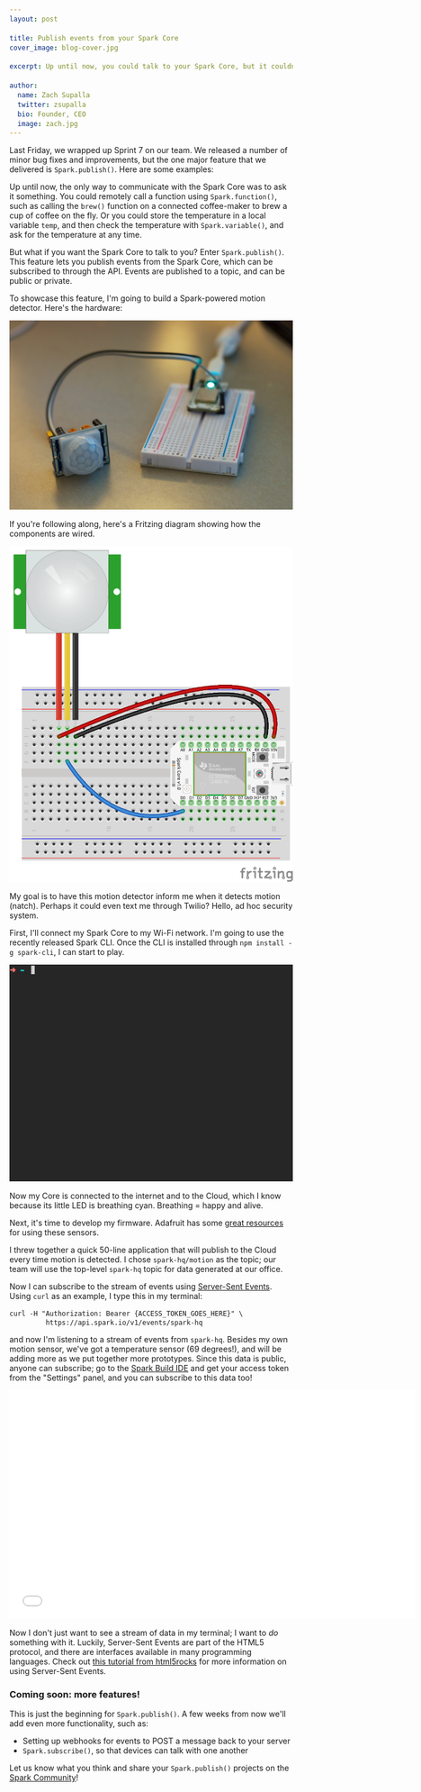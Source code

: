 ```yaml
---
layout: post

title: Publish events from your Spark Core
cover_image: blog-cover.jpg

excerpt: Up until now, you could talk to your Spark Core, but it couldn't talk back. To showcase our newest feature, Spark.publish(), I build a connected motion detector.

author:
  name: Zach Supalla
  twitter: zsupalla
  bio: Founder, CEO
  image: zach.jpg
---
```


Last Friday, we wrapped up Sprint 7 on our team. We released a number of minor bug fixes and improvements, but the one major feature that we delivered is `Spark.publish()`. Here are some examples:

<script src="https://gist.github.com/cazzo/9495585.js">
</script>

Up until now, the only way to communicate with the Spark Core was to ask it something. You could remotely call a function using `Spark.function()`, such as calling the `brew()` function on a connected coffee-maker to brew a cup of coffee on the fly. Or you could store the temperature in a local variable `temp`, and then check the temperature with `Spark.variable()`, and ask for the temperature at any time.

But what if you want the Spark Core to talk to you? Enter `Spark.publish()`. This feature lets you publish events from the Spark Core, which can be subscribed to through the API. Events are published to a topic, and can be public or private.

To showcase this feature, I'm going to build a Spark-powered motion detector. Here's the hardware:

<div class="full"><img src="/images/core-and-pir-live.jpg"></div>

If you're following along, here's a Fritzing diagram showing how the components are wired.

<div class="full"><img src="/images/core-and-pir-fritzing.png"></div>

My goal is to have this motion detector inform me when it detects motion (natch). Perhaps it could even text me through Twilio? Hello, ad hoc security system.

First, I'll connect my Spark Core to my Wi-Fi network. I'm going to use the recently released Spark CLI. Once the CLI is installed through `npm install -g spark-cli`, I can start to play.

<img src="/images/setup.gif">

Now my Core is connected to the internet and to the Cloud, which I know because its little LED is breathing cyan. Breathing = happy and alive.

Next, it's time to develop my firmware. Adafruit has some [great resources](http://learn.adafruit.com/pir-passive-infrared-proximity-motion-sensor/) for using these sensors.

I threw together a quick 50-line application that will publish to the Cloud every time motion is detected. I chose `spark-hq/motion` as the topic; our team will use the top-level `spark-hq` topic for data generated at our office.

<script src="https://gist.github.com/cazzo/9496462.js">
</script>

Now I can subscribe to the stream of events using [Server-Sent Events](http://en.wikipedia.org/wiki/Server-sent_events). Using `curl` as an example, I type this in my terminal:


    curl -H "Authorization: Bearer {ACCESS_TOKEN_GOES_HERE}" \
             https://api.spark.io/v1/events/spark-hq


and now I'm listening to a stream of events from `spark-hq`. Besides my own motion sensor, we've got a temperature sensor (69 degrees!), and will be adding more as we put together more prototypes. Since this data is public, anyone can subscribe; go to the [Spark Build IDE](https://www.spark.io/build) and get your access token from the "Settings" panel, and you can subscribe to this data too!

<div class="full"><iframe width="720" height="405" src="//www.youtube.com/embed/V_z9AZYUk0w" frameborder="0" allowfullscreen="allowfullscreen">
</iframe></div>

Now I don't just want to see a stream of data in my terminal; I want to *do* something with it. Luckily, Server-Sent Events are part of the HTML5 protocol, and there are interfaces available in many programming languages. Check out [this tutorial from html5rocks](http://www.html5rocks.com/en/tutorials/eventsource/basics/) for more information on using Server-Sent Events.

### Coming soon: more features!

This is just the beginning for `Spark.publish()`. A few weeks from now we'll add even more functionality, such as:

- Setting up webhooks for events to POST a message back to your server
- `Spark.subscribe()`, so that devices can talk with one another

Let us know what you think and share your `Spark.publish()` projects on the [Spark Community](https://community.spark.io)!
